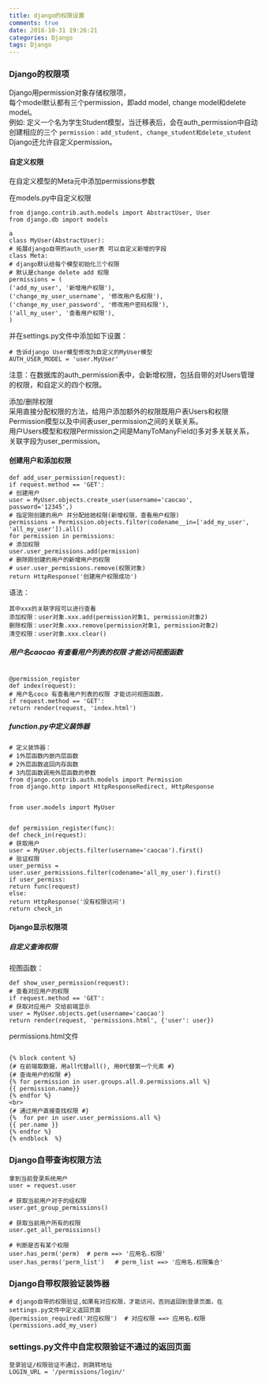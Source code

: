 ```yaml
---
title: django的权限设置
comments: true
date: 2018-10-31 19:26:21
categories: Django
tags: Django
---
```

### Django的权限项
Django用permission对象存储权限项，   
每个model默认都有三个permission，即add model, change model和delete model。   
例如: 
定义一个名为学生Student模型，当迁移表后，会在auth_permission中自动创建相应的三个  `permission：add_student, change_student和delete_student`   
Django还允许自定义permission。

#### 自定义权限     
在自定义模型的Meta元中添加permissions参数  

在models.py中自定义权限  

```
from django.contrib.auth.models import AbstractUser, User
from django.db import models

a
class MyUser(AbstractUser):
# 拓展django自带的auth_user表 可以自定义新增的字段
class Meta:
# django默认给每个模型初始化三个权限
# 默认是change delete add 权限
permissions = (
('add_my_user', '新增用户权限'),
('change_my_user_username', '修改用户名权限'),
('change_my_user_password', '修改用户密码权限'),
('all_my_user', '查看用户权限'),
)    
```
并在settings.py文件中添加如下设置：

```
# 告诉django User模型修改为自定义的MyUser模型
AUTH_USER_MODEL = 'user.MyUser'
```
注意：在数据库的auth_permission表中，会新增权限，包括自带的对Users管理的权限，和自定义的四个权限。

添加/删除权限  
采用直接分配权限的方法，给用户添加额外的权限既用户表Users和权限Permission模型以及中间表user_permission之间的关联关系。  
用户Users模型和权限Permission之间是ManyToManyField()多对多关联关系，关联字段为user_permission。
#### 创建用户和添加权限
```
def add_user_permission(request):
if request.method == 'GET':
# 创建用户
user = MyUser.objects.create_user(username='caocao', password='12345',)
# 指定刚创建的用户 并分配给她权限(新增权限，查看用户权限)
permissions = Permission.objects.filter(codename__in=['add_my_user',
'all_my_user']).all()
for permission in permissions:
# 添加权限
user.user_permissions.add(permission)
# 删除刚创建的用户的新增用户的权限
# user.user_permissions.remove(权限对象)
return HttpResponse('创建用户权限成功')
```

语法：

```
其中xxx的关联字段可以进行查看
添加权限：user对象.xxx.add(permission对象1, permission对象2)
删除权限：user对象.xxx.remove(permission对象1, permission对象2)
清空权限：user对象.xxx.clear()
```

##### 用户名caocao 有查看用户列表的权限 才能访问视图函数
```

@permission_register
def index(request):
# 用户名coco 有查看用户列表的权限 才能访问视图函数，
if request.method == 'GET':
return render(request, 'index.html')

```
#####  function.py中定义装饰器
```
# 定义装饰器：
# 1外层函数内嵌内层函数
# 2外层函数返回内存函数
# 3内层函数调用外层函数的参数
from django.contrib.auth.models import Permission
from django.http import HttpResponseRedirect, HttpResponse


from user.models import MyUser


def permission_register(func):
def check_in(request):
# 获取用户
user = MyUser.objects.filter(username='caocao').first()
# 验证权限
user_permiss = user.user_permissions.filter(codename='all_my_user').first()
if user_permiss:
return func(request)
else:
return HttpResponse('没有权限访问')
return check_in
```
#### Django显示权限项
##### 自定义查询权限
视图函数：

```
def show_user_permission(request):
# 查看对应用户的权限
if request.method == 'GET':
# 获取对应用户 交给前端显示
user = MyUser.objects.get(username='caocao')
return render(request, 'permissions.html', {'user': user})
```
permissions.html文件

```

{% block content %}
{# 在前端取数据，用all代替all(), 用0代替第一个元素 #}
{# 查询用户的权限 #}
{% for permission in user.groups.all.0.permissions.all %}
{{ permission.name}}
{% endfor %}
<br>
{# 通过用户直接查找权限 #}
{%  for per in user.user_permissions.all %}
{{ per.name }}
{% endfor %}
{% endblock  %}
```
### Django自带查询权限方法
```
拿到当前登录系统用户
user = request.user

# 获取当前用户对于的组权限
user.get_group_permissions()

# 获取当前用户所有的权限
user.get_all_permissions()

# 判断是否有某个权限
user.has_perm('perm)  # perm ==> '应用名.权限'
user.has_perms('perm_list')   # perm_list ==> '应用名.权限集合'
```
### Django自带权限验证装饰器
```
# django自带的权限验证,如果有对应权限，才能访问，否则返回到登录页面，在settings.py文件中定义返回页面
@permission_required('对应权限')  # 对应权限 ==> 应用名.权限(permissions.add_my_user)
```
### settings.py文件中自定权限验证不通过的返回页面
```
登录验证/权限验证不通过，则跳转地址
LOGIN_URL = '/permissions/login/'
```
